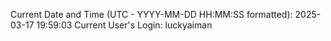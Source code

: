Current Date and Time (UTC - YYYY-MM-DD HH:MM:SS formatted): 2025-03-17 19:59:03
Current User's Login: luckyaiman
